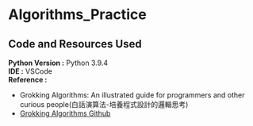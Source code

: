 # Algorithms_Practice

## Code and Resources Used

**Python Version :** Python 3.9.4  
**IDE :** VSCode  
**Reference :**  

* Grokking Algorithms: An illustrated guide for programmers and other curious people(白話演算法-培養程式設計的邏輯思考)
* [Grokking Algorithms Github](https://github.com/egonSchiele/grokking_algorithms)
